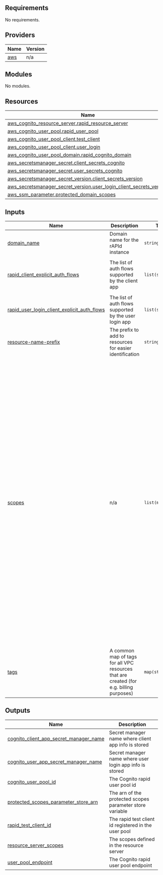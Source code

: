 <!-- BEGIN_TF_DOCS -->
## Requirements

No requirements.

## Providers

| Name | Version |
|------|---------|
| <a name="provider_aws"></a> [aws](#provider\_aws) | n/a |

## Modules

No modules.

## Resources

| Name | Type |
|------|------|
| [aws_cognito_resource_server.rapid_resource_server](https://registry.terraform.io/providers/hashicorp/aws/latest/docs/resources/cognito_resource_server) | resource |
| [aws_cognito_user_pool.rapid_user_pool](https://registry.terraform.io/providers/hashicorp/aws/latest/docs/resources/cognito_user_pool) | resource |
| [aws_cognito_user_pool_client.test_client](https://registry.terraform.io/providers/hashicorp/aws/latest/docs/resources/cognito_user_pool_client) | resource |
| [aws_cognito_user_pool_client.user_login](https://registry.terraform.io/providers/hashicorp/aws/latest/docs/resources/cognito_user_pool_client) | resource |
| [aws_cognito_user_pool_domain.rapid_cognito_domain](https://registry.terraform.io/providers/hashicorp/aws/latest/docs/resources/cognito_user_pool_domain) | resource |
| [aws_secretsmanager_secret.client_secrets_cognito](https://registry.terraform.io/providers/hashicorp/aws/latest/docs/resources/secretsmanager_secret) | resource |
| [aws_secretsmanager_secret.user_secrets_cognito](https://registry.terraform.io/providers/hashicorp/aws/latest/docs/resources/secretsmanager_secret) | resource |
| [aws_secretsmanager_secret_version.client_secrets_version](https://registry.terraform.io/providers/hashicorp/aws/latest/docs/resources/secretsmanager_secret_version) | resource |
| [aws_secretsmanager_secret_version.user_login_client_secrets_version](https://registry.terraform.io/providers/hashicorp/aws/latest/docs/resources/secretsmanager_secret_version) | resource |
| [aws_ssm_parameter.protected_domain_scopes](https://registry.terraform.io/providers/hashicorp/aws/latest/docs/resources/ssm_parameter) | resource |

## Inputs

| Name | Description | Type | Default | Required |
|------|-------------|------|---------|:--------:|
| <a name="input_domain_name"></a> [domain\_name](#input\_domain\_name) | Domain name for the rAPId instance | `string` | n/a | yes |
| <a name="input_rapid_client_explicit_auth_flows"></a> [rapid\_client\_explicit\_auth\_flows](#input\_rapid\_client\_explicit\_auth\_flows) | The list of auth flows supported by the client app | `list(string)` | <pre>[<br>  "ALLOW_REFRESH_TOKEN_AUTH",<br>  "ALLOW_CUSTOM_AUTH",<br>  "ALLOW_USER_SRP_AUTH"<br>]</pre> | no |
| <a name="input_rapid_user_login_client_explicit_auth_flows"></a> [rapid\_user\_login\_client\_explicit\_auth\_flows](#input\_rapid\_user\_login\_client\_explicit\_auth\_flows) | The list of auth flows supported by the user login app | `list(string)` | <pre>[<br>  "ALLOW_REFRESH_TOKEN_AUTH",<br>  "ALLOW_USER_SRP_AUTH"<br>]</pre> | no |
| <a name="input_resource-name-prefix"></a> [resource-name-prefix](#input\_resource-name-prefix) | The prefix to add to resources for easier identification | `string` | n/a | yes |
| <a name="input_scopes"></a> [scopes](#input\_scopes) | n/a | `list(map(any))` | <pre>[<br>  {<br>    "scope_description": "Read all data in the rapid service at all sensitivity levels",<br>    "scope_name": "READ_ALL"<br>  },<br>  {<br>    "scope_description": "Write to rapid service at all sensitivity levels",<br>    "scope_name": "WRITE_ALL"<br>  },<br>  {<br>    "scope_description": "Read all data in the rapid service at the public sensitivity level",<br>    "scope_name": "READ_PUBLIC"<br>  },<br>  {<br>    "scope_description": "Write to rapid service at the public sensitivity level",<br>    "scope_name": "WRITE_PUBLIC"<br>  },<br>  {<br>    "scope_description": "Read all data in the rapid service at the public and private sensitivity level",<br>    "scope_name": "READ_PRIVATE"<br>  },<br>  {<br>    "scope_description": "Write to rapid service at the public and private sensitivity level",<br>    "scope_name": "WRITE_PRIVATE"<br>  },<br>  {<br>    "scope_description": "Read all data in the rapid service at all sensitivity levels",<br>    "scope_name": "READ_SENSITIVE"<br>  },<br>  {<br>    "scope_description": "Write to rapid service at all sensitivity levels",<br>    "scope_name": "WRITE_SENSITIVE"<br>  },<br>  {<br>    "scope_description": "Carry out admin actions with regards to users/clients",<br>    "scope_name": "USER_ADMIN"<br>  },<br>  {<br>    "scope_description": "Carry out admin actions with regards to the data products",<br>    "scope_name": "DATA_ADMIN"<br>  }<br>]</pre> | no |
| <a name="input_tags"></a> [tags](#input\_tags) | A common map of tags for all VPC resources that are created (for e.g. billing purposes) | `map(string)` | <pre>{<br>  "Resource": "data-f1-rapid"<br>}</pre> | no |

## Outputs

| Name | Description |
|------|-------------|
| <a name="output_cognito_client_app_secret_manager_name"></a> [cognito\_client\_app\_secret\_manager\_name](#output\_cognito\_client\_app\_secret\_manager\_name) | Secret manager name where client app info is stored |
| <a name="output_cognito_user_app_secret_manager_name"></a> [cognito\_user\_app\_secret\_manager\_name](#output\_cognito\_user\_app\_secret\_manager\_name) | Secret manager name where user login app info is stored |
| <a name="output_cognito_user_pool_id"></a> [cognito\_user\_pool\_id](#output\_cognito\_user\_pool\_id) | The Cognito rapid user pool id |
| <a name="output_protected_scopes_parameter_store_arn"></a> [protected\_scopes\_parameter\_store\_arn](#output\_protected\_scopes\_parameter\_store\_arn) | The arn of the protected scopes parameter store variable |
| <a name="output_rapid_test_client_id"></a> [rapid\_test\_client\_id](#output\_rapid\_test\_client\_id) | The rapid test client id registered in the user pool |
| <a name="output_resource_server_scopes"></a> [resource\_server\_scopes](#output\_resource\_server\_scopes) | The scopes defined in the resource server |
| <a name="output_user_pool_endpoint"></a> [user\_pool\_endpoint](#output\_user\_pool\_endpoint) | The Cognito rapid user pool endpoint |
<!-- END_TF_DOCS -->